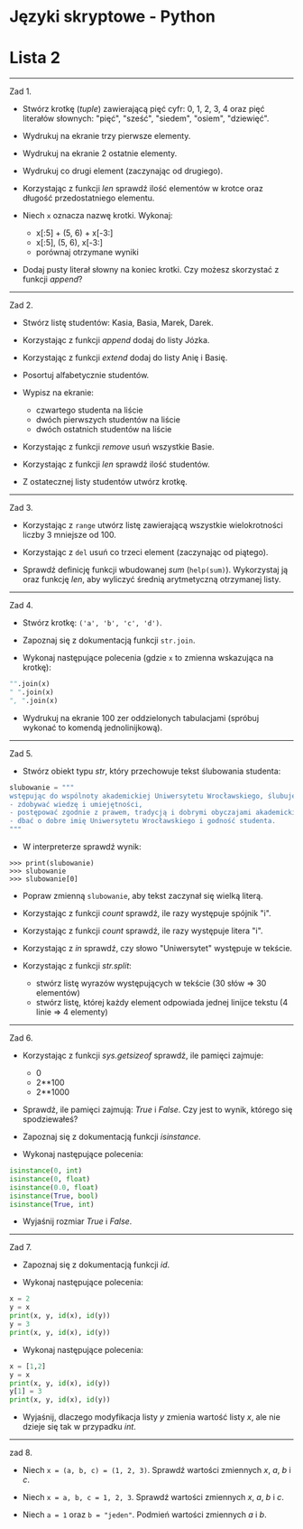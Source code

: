 # Języki skryptowe - Python
# Lista 2

---

Zad 1.

* Stwórz krotkę (*tuple*) zawierającą pięć cyfr: 0, 1, 2, 3, 4 oraz pięć literałów słownych: "pięć", "sześć", "siedem", "osiem", "dziewięć".

* Wydrukuj na ekranie trzy pierwsze elementy.

* Wydrukuj na ekranie 2 ostatnie elementy.

* Wydrukuj co drugi element (zaczynając od drugiego).

* Korzystając z funkcji *len* sprawdź ilość elementów w krotce oraz długość przedostatniego elementu.

* Niech `x` oznacza nazwę krotki. Wykonaj:

    * x[:5] + (5, 6) + x[-3:]
    * x[:5], (5, 6), x[-3:]
    * porównaj otrzymane wyniki

* Dodaj pusty literał słowny na koniec krotki. Czy możesz skorzystać z funkcji *append*?

---

Zad 2.

* Stwórz listę studentów: Kasia, Basia, Marek, Darek.

* Korzystając z funkcji *append* dodaj do listy Józka.

* Korzystając z funkcji *extend* dodaj do listy Anię i Basię.

* Posortuj alfabetycznie studentów.

* Wypisz na ekranie:

    * czwartego studenta na liście
    * dwóch pierwszych studentów na liście
    * dwóch ostatnich studentów na liście

* Korzystając z funkcji *remove* usuń wszystkie Basie.

* Korzystając z funkcji *len* sprawdź ilość studentów.

* Z ostatecznej listy studentów utwórz krotkę.

---

Zad 3.

* Korzystając z `range` utwórz listę zawierającą wszystkie wielokrotności liczby 3 mniejsze od 100.

* Korzystając z `del` usuń co trzeci element (zaczynając od piątego).

* Sprawdź definicję funkcji wbudowanej *sum* (`help(sum)`). Wykorzystaj ją oraz funkcję *len*, aby wyliczyć średnią arytmetyczną otrzymanej listy.

---

Zad 4.

* Stwórz krotkę: `('a', 'b', 'c', 'd')`.

* Zapoznaj się z dokumentacją funkcji `str.join`.

* Wykonaj następujące polecenia (gdzie `x` to zmienna wskazująca na krotkę):

```py
"".join(x)
" ".join(x)
", ".join(x)
```

* Wydrukuj na ekranie 100 zer oddzielonych tabulacjami (spróbuj wykonać to komendą jednolinijkową).

---

Zad 5.

* Stwórz obiekt typu *str*, który przechowuje tekst ślubowania studenta:

```py
slubowanie = """
wstępując do wspólnoty akademickiej Uniwersytetu Wrocławskiego, ślubuję uroczyście:
- zdobywać wiedzę i umiejętności,
- postępować zgodnie z prawem, tradycją i dobrymi obyczajami akademickimi,
- dbać o dobre imię Uniwersytetu Wrocławskiego i godność studenta.
"""
```

* W interpreterze sprawdź wynik:


```
>>> print(slubowanie)
>>> slubowanie
>>> slubowanie[0]
```

* Popraw zmienną `slubowanie`, aby tekst zaczynał się wielką literą.

* Korzystając z funkcji *count* sprawdź, ile razy występuje spójnik "i".

* Korzystając z funkcji *count* sprawdź, ile razy występuje litera "i".

* Korzystając z *in* sprawdź, czy słowo "Uniwersytet" występuje w tekście.

* Korzystając z funkcji *str.split*:

    * stwórz listę wyrazów występujących w tekście (30 słów => 30 elementów)
    * stwórz listę, której każdy element odpowiada jednej linijce tekstu (4 linie => 4 elementy)

---

Zad 6.

* Korzystając z funkcji *sys.getsizeof* sprawdź, ile pamięci zajmuje:
    * 0
    * 2**100
    * 2**1000

* Sprawdź, ile pamięci zajmują: *True* i *False*. Czy jest to wynik, którego się spodziewałeś?

* Zapoznaj się z dokumentacją funkcji *isinstance*.

* Wykonaj następujące polecenia:

```py
isinstance(0, int)
isinstance(0, float)
isinstance(0.0, float)
isinstance(True, bool)
isinstance(True, int)

```

* Wyjaśnij rozmiar *True* i *False*.

---

Zad 7.

* Zapoznaj się z dokumentacją funkcji *id*.

* Wykonaj następujące polecenia:

```py
x = 2
y = x
print(x, y, id(x), id(y))
y = 3
print(x, y, id(x), id(y))
```

* Wykonaj następujące polecenia:

```py
x = [1,2]
y = x
print(x, y, id(x), id(y))
y[1] = 3
print(x, y, id(x), id(y))
```

* Wyjaśnij, dlaczego modyfikacja listy *y* zmienia wartość listy *x*, ale nie dzieje się tak w przypadku *int*.


---

zad 8.

* Niech `x = (a, b, c) = (1, 2, 3)`. Sprawdź wartości zmiennych *x*, *a*, *b* i *c*.

* Niech `x = a, b, c = 1, 2, 3`. Sprawdź wartości zmiennych *x*, *a*, *b* i *c*.

* Niech `a = 1` oraz `b = "jeden"`. Podmień wartości zmiennych *a* i *b*.
